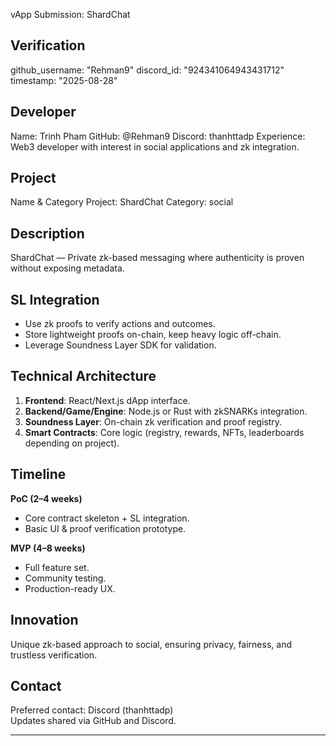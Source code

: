 vApp Submission: ShardChat

## Verification
github_username: "Rehman9"
discord_id: "924341064943431712"
timestamp: "2025-08-28"

## Developer
Name: Trinh Pham
GitHub: @Rehman9
Discord: thanhttadp
Experience: Web3 developer with interest in social applications and zk integration.

## Project
Name & Category
Project: ShardChat
Category: social

## Description
ShardChat — Private zk-based messaging where authenticity is proven without exposing metadata.

## SL Integration
- Use zk proofs to verify actions and outcomes.  
- Store lightweight proofs on-chain, keep heavy logic off-chain.  
- Leverage Soundness Layer SDK for validation.  

## Technical Architecture
1. **Frontend**: React/Next.js dApp interface.  
2. **Backend/Game/Engine**: Node.js or Rust with zkSNARKs integration.  
3. **Soundness Layer**: On-chain zk verification and proof registry.  
4. **Smart Contracts**: Core logic (registry, rewards, NFTs, leaderboards depending on project).  

## Timeline
**PoC (2–4 weeks)**  
- Core contract skeleton + SL integration.  
- Basic UI & proof verification prototype.  

**MVP (4–8 weeks)**  
- Full feature set.  
- Community testing.  
- Production-ready UX.  

## Innovation
Unique zk-based approach to social, ensuring privacy, fairness, and trustless verification.  

## Contact
Preferred contact: Discord (thanhttadp)  
Updates shared via GitHub and Discord.

---
